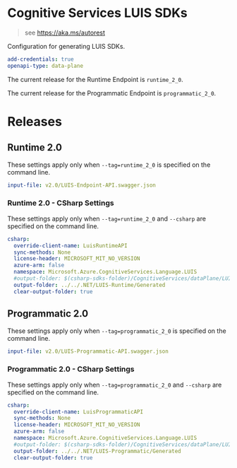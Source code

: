 # Cognitive Services LUIS SDKs

> see https://aka.ms/autorest

Configuration for generating LUIS SDKs.

``` yaml
add-credentials: true
openapi-type: data-plane
```

The current release for the Runtime Endpoint is `runtime_2_0`.

The current release for the Programmatic Endpoint is `programmatic_2_0`.

# Releases

## Runtime 2.0
These settings apply only when `--tag=runtime_2_0` is specified on the command line.

``` yaml $(tag) == 'runtime_2_0'
input-file: v2.0/LUIS-Endpoint-API.swagger.json
```

### Runtime 2.0 - CSharp Settings
These settings apply only when `--tag=runtime_2_0` and `--csharp` are specified on the command line.
``` yaml $(tag) == 'runtime_2_0' && $(csharp)
csharp:
  override-client-name: LuisRuntimeAPI
  sync-methods: None
  license-header: MICROSOFT_MIT_NO_VERSION
  azure-arm: false
  namespace: Microsoft.Azure.CognitiveServices.Language.LUIS
  #output-folder: $(csharp-sdks-folder)/CognitiveServices/dataPlane/LUIS/LUIS-Runtime/Generated
  output-folder: ../../.NET/LUIS-Runtime/Generated
  clear-output-folder: true
```

## Programmatic 2.0
These settings apply only when `--tag=programmatic_2_0` is specified on the command line.

``` yaml $(tag) == 'programmatic_2_0'
input-file: v2.0/LUIS-Programmatic-API.swagger.json
```

### Programmatic 2.0 - CSharp Settings
These settings apply only when `--tag=programmatic_2_0` and `--csharp` are specified on the command line.
``` yaml $(tag) == 'programmatic_2_0' && $(csharp)
csharp:
  override-client-name: LuisProgrammaticAPI
  sync-methods: None
  license-header: MICROSOFT_MIT_NO_VERSION
  azure-arm: false
  namespace: Microsoft.Azure.CognitiveServices.Language.LUIS
  #output-folder: $(csharp-sdks-folder)/CognitiveServices/dataPlane/LUIS/LUIS-Programmatic/Generated
  output-folder: ../../.NET/LUIS-Programmatic/Generated
  clear-output-folder: true
```